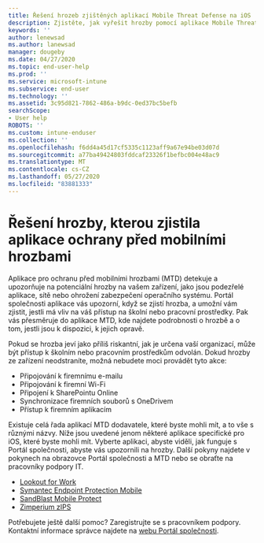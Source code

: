 ```yaml
---
title: Řešení hrozeb zjištěných aplikací Mobile Threat Defense na iOS | Dokumentace Microsoftu
description: Zjistěte, jak vyřešit hrozby pomocí aplikace Mobile Threat Defense pro iOS.
keywords: ''
author: lenewsad
ms.author: lanewsad
manager: dougeby
ms.date: 04/27/2020
ms.topic: end-user-help
ms.prod: ''
ms.service: microsoft-intune
ms.subservice: end-user
ms.technology: ''
ms.assetid: 3c95d821-7862-486a-b9dc-0ed37bc5befb
searchScope:
- User help
ROBOTS: ''
ms.custom: intune-enduser
ms.collection: ''
ms.openlocfilehash: f6dd4a45d17cf5335c1123aff9a67e94be03d07d
ms.sourcegitcommit: a77ba49424803fddcaf23326f1befbc004e48ac9
ms.translationtype: MT
ms.contentlocale: cs-CZ
ms.lasthandoff: 05/27/2020
ms.locfileid: "83881333"
---
```

# <a name="resolving-a-threat-found-by-a-mobile-threat-defense-app"></a>Řešení hrozby, kterou zjistila aplikace ochrany před mobilními hrozbami

Aplikace pro ochranu před mobilními hrozbami (MTD) detekuje a upozorňuje na potenciální hrozby na vašem zařízení, jako jsou podezřelé aplikace, sítě nebo ohrožení zabezpečení operačního systému. Portál společnosti aplikace vás upozorní, když se zjistí hrozba, a umožní vám zjistit, jestli má vliv na váš přístup na školní nebo pracovní prostředky. Pak vás přesměruje do aplikace MTD, kde najdete podrobnosti o hrozbě a o tom, jestli jsou k dispozici, k jejich opravě. 

Pokud se hrozba jeví jako příliš riskantní, jak je určena vaší organizací, může být přístup k školním nebo pracovním prostředkům odvolán. Dokud hrozby ze zařízení neodstraníte, možná nebudete moci provádět tyto akce:  

* Připojování k firemnímu e-mailu
* Připojování k firemní Wi-Fi
* Připojení k SharePointu Online
* Synchronizace firemních souborů s OneDrivem
* Přístup k firemním aplikacím

Existuje celá řada aplikací MTD dodavatele, které byste mohli mít, a to vše s různými názvy. Níže jsou uvedené jenom některé aplikace specifické pro iOS, které byste mohli mít. Vyberte aplikaci, abyste viděli, jak funguje s Portál společnosti, abyste vás upozornili na hrozby. Další pokyny najdete v pokynech na obrazovce Portál společnosti a MTD nebo se obraťte na pracovníky podpory IT. 


* [Lookout for Work](you-need-to-resolve-a-threat-found-by-lookout-for-work-ios.md)
* [Symantec Endpoint Protection Mobile](you-need-to-resolve-a-threat-found-by-skycure-ios.md)
* [SandBlast Mobile Protect](you-need-to-resolve-a-threat-found-by-checkpoint-ios.md)
* [Zimperium zIPS](you-need-to-resolve-a-threat-found-by-zips-ios.md)

Potřebujete ještě další pomoc? Zaregistrujte se s pracovníkem podpory. Kontaktní informace správce najdete na [webu Portál společnosti](https://go.microsoft.com/fwlink/?linkid=2010980).  

